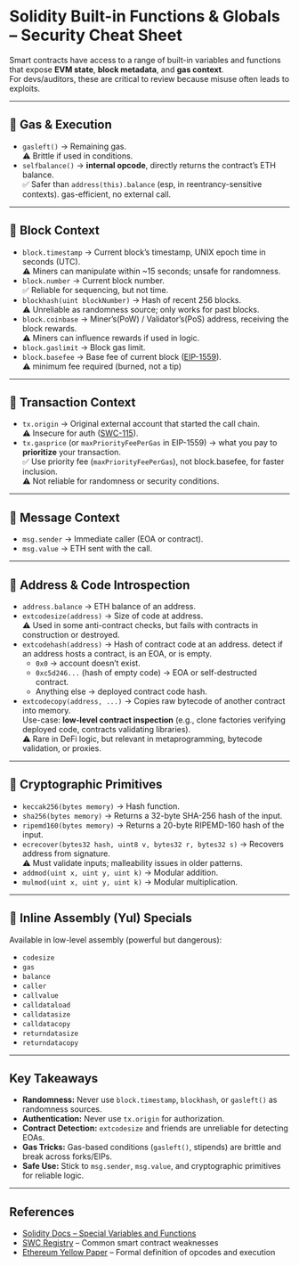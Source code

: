 # Solidity Built-in Functions & Globals – Security Cheat Sheet

Smart contracts have access to a range of built-in variables and functions that expose **EVM state**, **block metadata**, and **gas context**.  
For devs/auditors, these are critical to review because misuse often leads to exploits.

---
## 🔹 Gas & Execution
- `gasleft()` → Remaining gas.  
  ⚠️ Brittle if used in conditions.  
- `selfbalance()` → **internal opcode**, directly returns the contract’s ETH balance.  
  ✅ Safer than `address(this).balance` (esp, in reentrancy-sensitive contexts). gas-efficient, no external call.  

---
## 🔹 Block Context
- `block.timestamp` → Current block’s timestamp, UNIX epoch time in seconds (UTC).  
  ⚠️ Miners can manipulate within ~15 seconds; unsafe for randomness.  
- `block.number` → Current block number.  
  ✅ Reliable for sequencing, but not time.  
- `blockhash(uint blockNumber)` → Hash of recent 256 blocks.  
  ⚠️ Unreliable as randomness source; only works for past blocks.  
- `block.coinbase` → Miner’s(PoW) / Validator’s(PoS) address, receiving the block rewards.  
  ⚠️ Miners can influence rewards if used in logic.  
- `block.gaslimit` → Block gas limit.  
- `block.basefee` → Base fee of current block ([EIP-1559](https://eips.ethereum.org/EIPS/eip-1559)).  
  ⚠️ minimum fee required (burned, not a tip)

---
## 🔹 Transaction Context
- `tx.origin` → Original external account that started the call chain.  
  ⚠️ Insecure for auth ([SWC-115](https://swcregistry.io/docs/SWC-115)).  
- `tx.gasprice` (or `maxPriorityFeePerGas` in EIP-1559) → what you pay to **prioritize** your transaction.  
  ✅ Use priority fee (`maxPriorityFeePerGas`), not block.basefee, for faster inclusion.  
  ⚠️ Not reliable for randomness or security conditions.  

---
## 🔹 Message Context
- `msg.sender` → Immediate caller (EOA or contract).  
- `msg.value` → ETH sent with the call.  

---
## 🔹 Address & Code Introspection
- `address.balance` → ETH balance of an address.  
- `extcodesize(address)` → Size of code at address.  
  ⚠️ Used in some anti-contract checks, but fails with contracts in construction or destroyed.  
- `extcodehash(address)` → Hash of contract code at an address. detect if an address hosts a contract, is an EOA, or is empty.
  - `0x0` → account doesn’t exist.
  - `0xc5d246...` (hash of empty code) → EOA or self-destructed contract.
  - Anything else → deployed contract code hash.
- `extcodecopy(address, ...)` → Copies raw bytecode of another contract into memory.  
  Use-case: **low-level contract inspection** (e.g., clone factories verifying deployed code, contracts validating libraries).  
  ⚠️ Rare in DeFi logic, but relevant in metaprogramming, bytecode validation, or proxies.

---
## 🔹 Cryptographic Primitives
- `keccak256(bytes memory)` → Hash function.  
- `sha256(bytes memory)` → Returns a 32-byte SHA-256 hash of the input.  
- `ripemd160(bytes memory)` → Returns a 20-byte RIPEMD-160 hash of the input.  
- `ecrecover(bytes32 hash, uint8 v, bytes32 r, bytes32 s)` → Recovers address from signature.  
  ⚠️ Must validate inputs; malleability issues in older patterns.  
- `addmod(uint x, uint y, uint k)` → Modular addition.  
- `mulmod(uint x, uint y, uint k)` → Modular multiplication.  

---
## 🔹 Inline Assembly (Yul) Specials
Available in low-level assembly (powerful but dangerous):
- `codesize`
- `gas`
- `balance`
- `caller`
- `callvalue`
- `calldataload`
- `calldatasize`
- `calldatacopy`
- `returndatasize`
- `returndatacopy`

---
## Key Takeaways
- **Randomness:** Never use `block.timestamp`, `blockhash`, or `gasleft()` as randomness sources.  
- **Authentication:** Never use `tx.origin` for authorization.  
- **Contract Detection:** `extcodesize` and friends are unreliable for detecting EOAs.  
- **Gas Tricks:** Gas-based conditions (`gasleft()`, stipends) are brittle and break across forks/EIPs.  
- **Safe Use:** Stick to `msg.sender`, `msg.value`, and cryptographic primitives for reliable logic.  

---
## References
- [Solidity Docs – Special Variables and Functions](https://docs.soliditylang.org/en/latest/units-and-global-variables.html)  
- [SWC Registry](https://swcregistry.io/) – Common smart contract weaknesses  
- [Ethereum Yellow Paper](https://ethereum.github.io/yellowpaper/paper.pdf) – Formal definition of opcodes and execution  
